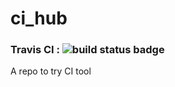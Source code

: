 # ci_hub

###  Travis CI : ![build status badge](https://travis-ci.org/synico/ci_hub.svg?branch=master)
A repo to try CI tool
